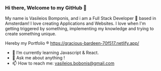 


### Hi there, Welcome to my GitHub 👋



My name is Vasileios Bomponis, and i am a Full Stack Developer 🚀 based in Amsterdam! I love creating Applications and Websites. I love when I'm getting triggered by something, implementing my knowledge and trying to create something unique.

Hereby my Portfolio ® https://gracious-bardeen-70f517.netlify.app/

- 🌱 I’m currently learning Javascript & React.
- 💬 Ask me about anything !
- 📫 How to reach me: vasileios.bobonis@gmail.com


